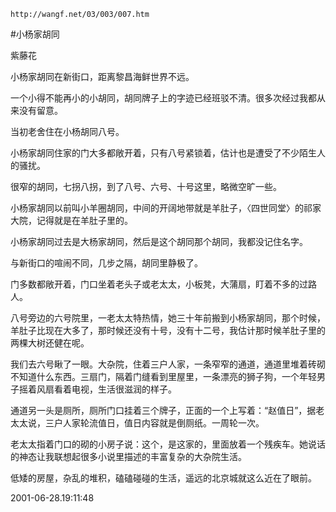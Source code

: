 `http://wangf.net/03/003/007.htm`


#小杨家胡同


紫藤花


 小杨家胡同在新街口，距离黎昌海鲜世界不远。 

一个小得不能再小的小胡同，胡同牌子上的字迹已经班驳不清。很多次经过我都从来没有留意。 

当初老舍住在小杨胡同八号。 

小杨家胡同住家的门大多都敞开着，只有八号紧锁着，估计也是遭受了不少陌生人的骚扰。 

很窄的胡同，七拐八拐，到了八号、六号、十号这里，略微空旷一些。 

小杨家胡同以前叫小羊圈胡同，中间的开阔地带就是羊肚子，〈四世同堂〉的祁家大院，记得就是在羊肚子里的。 

小杨家胡同过去是大杨家胡同，然后是这个胡同那个胡同，我都没记住名字。 

与新街口的喧闹不同，几步之隔，胡同里静极了。 

门多数都敞开着，门口坐着老头子或老太太，小板凳，大蒲扇，盯着不多的过路人。 

八号旁边的六号院里，一老太太特热情，她三十年前搬到小杨家胡同，那个时候，羊肚子比现在大多了，那时候还没有十号，没有十二号，我估计那时候羊肚子里的两棵大树还健在呢。 


我们去六号瞅了一眼。大杂院，住着三户人家，一条窄窄的通道，通道里堆着砖砌不知道什么东西。三扇门，隔着门缝看到里屋里，一条漂亮的狮子狗，一个年轻男子摇着风扇看着电视，生活很滋润的样子。 


通道另一头是厕所，厕所门口挂着三个牌子，正面的一个上写着：“赵值日”，据老太太说，三户人家轮流值日，值日内容就是倒厕纸。一周轮一次。 

老太太指着门口的砌的小房子说：这个，是这家的，里面放着一个残疾车。她说话的神态让我联想起很多小说里描述的丰富复杂的大杂院生活。 

 

低矮的房屋，杂乱的堆积，磕磕碰碰的生活，遥远的北京城就这么近在了眼前。


2001-06-28.19:11:48 